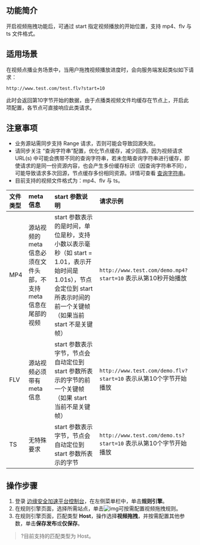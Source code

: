 ## 功能简介
开启视频拖拽功能后，可通过 start 指定视频播放的开始位置，支持 mp4、flv 与 ts 文件格式。

## 适用场景
在视频点播业务场景中，当用户拖拽视频播放进度时，会向服务端发起类似如下请求：
```js.
http://www.test.com/test.flv?start=10
```
此时会返回第10字节开始的数据，由于点播类视频文件均缓存在节点上，开启此项配置，各节点可直接响应此类请求。

## 注意事项
- 业务源站需同步支持 Range 请求，否则可能会导致回源失败。
- 请同步关注 “查询字符串”配置，优化节点缓存，减少回源。因为视频请求 URL(s) 中可能会携带不同的查询字符串，若未忽略查询字符串进行缓存，即使请求的是同一份资源内容，也会产生多份缓存标识（因查询字符串不同），可能导致请求多次回源，节点缓存多份相同资源。详情可查看 [查询字符串](https://cloud.tencent.com/document/product/1552/70751)。
- 目前支持的视频文件格式为：mp4、flv 与 ts。 
<table>
<thead>
<tr>
<th align="left">文件类型</th>
<th align="left">meta 信息</th>
<th align="left">start 参数说明</th>
<th align="left">请求示例</th>
</tr>
</thead>
<tbody><tr>
<td align="left">MP4</td>
<td align="left">源站视频的 meta 信息必须在文件头部，不支持 meta 信息在尾部的视频</td>
<td align="left">start 参数表示的是时间，单位是秒，支持小数以表示毫秒（如 start = 1.01，表示开始时间是1.01s），节点会定位到 start 所表示时间的前一个关键帧（如果当前 start 不是关键帧）</td>
<td align="left"><code>http://www.test.com/demo.mp4?start=10</code> 表示从第10秒开始播放</td>
</tr>
<tr>
<td align="left">FLV</td>
<td align="left">源站视频必须带有 meta 信息</td>
<td align="left">start 参数表示字节，节点会自动定位到 start 参数所表示的字节的前一个关键帧（如果 start 当前不是关键帧）</td>
<td align="left"><code>http://www.test.com/demo.flv?start=10</code> 表示从第10个字节开始播放</td>
</tr>
<tr>
<td align="left">TS</td>
<td align="left">无特殊要求</td>
<td align="left">start 参数表示字节，节点会自动定位到 start 参数所表示的字节</td>
<td align="left"><code>http://www.test.com/demo.ts?start=10</code> 表示从第10个字节开始播放</td>
</tr>
</tbody></table>


## 操作步骤
1. 登录 [边缘安全加速平台控制台](https://console.cloud.tencent.com/edgeone)，在左侧菜单栏中，单击**规则引擎**。
2. 在规则引擎页面，选择所需站点，单击![img](https://qcloudimg.tencent-cloud.cn/raw/fe4d4900f8ad69d506adc49bdb70fa32.png)可按需配置视频拖拽规则。
3. 在规则引擎页面，匹配类型 **Host**，操作选择**视频拖拽**，并按需配置其他参数，单击**保存发布**或**仅保存**。
>?目前支持的匹配类型为 Host。
>

   
